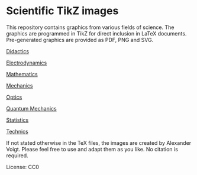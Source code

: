 # Scientific TikZ images

This repository contains graphics from various fields of science. The
graphics are programmed in TikZ for direct inclusion in LaTeX
documents. Pre-generated graphics are provided as PDF, PNG and SVG.

[Didactics](didactics.md)

[Electrodynamics](electrodynamics.md)

[Mathematics](mathematics.md)

[Mechanics](mechanics.md)

[Optics](optics.md)

[Quantum Mechanics](quantum.md)

[Statistics](statistics.md)

[Technics](technics.md)

If not stated otherwise in the TeX files, the images are created by
Alexander Voigt. Please feel free to use and adapt them as you like.
No citation is required.

License: CC0
